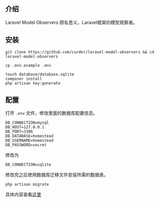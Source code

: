 ## 介绍
Laravel Model Observers 顾名思义，Laravel框架的模型观察者。



## 安装
```
git clone https://github.com/curder/laravel-model-observers && cd laravel-model-observers

cp .env.example .env

touch database/database.sqlite
composer install
php artisan key:generate
```

## 配置

打开 `.env` 文件，修改里面的数据库配置信息。

```
DB_CONNECTION=mysql
DB_HOST=127.0.0.1
DB_PORT=3306
DB_DATABASE=homestead
DB_USERNAME=homestead
DB_PASSWORD=secret
```

修改为

```
DB_CONNECTION=sqlite
```

修改完之后使用数据库迁移文件安装所需的数据表。

```
php artisan migrate
```

具体内容查看[这里](https://curder.gitbooks.io/laravel_study/content/model/laravel-model-observers.html)